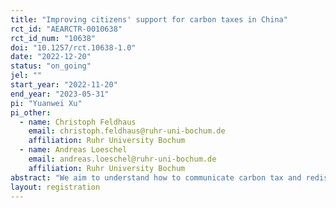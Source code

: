 ```yaml
---
title: "Improving citizens' support for carbon taxes in China"
rct_id: "AEARCTR-0010638"
rct_id_num: "10638"
doi: "10.1257/rct.10638-1.0"
date: "2022-12-20"
status: "on_going"
jel: ""
start_year: "2022-11-20"
end_year: "2023-05-31"
pi: "Yuanwei Xu"
pi_other:
  - name: Christoph Feldhaus
    email: christoph.feldhaus@ruhr-uni-bochum.de
    affiliation: Ruhr University Bochum
  - name: Andreas Loeschel
    email: andreas.loeschel@ruhr-uni-bochum.de
    affiliation: Ruhr University Bochum
abstract: "We aim to understand how to communicate carbon tax and redistribution policies in order to improve citizens' support for carbon taxes. Our experiment design consists of two parts: (i) the explanation of carbon taxes (a basic explanation, the externality nature of carbon emission, the efficiency, and re-distribution), and (ii) information on the gains and losses of a household under a certain redistribution scheme depending on the per capita income and carbon footprint. A random set of information on the explanation of carbon taxes and the information on the gains and losses would be delivered to the respondents, before they decide whether they accept such a policy. The answers are incentivized to reduce measurement errors. "
layout: registration
---
```


